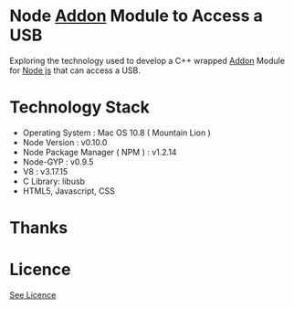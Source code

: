 Node [Addon](http://nodejs.org/api/addons.html) Module to Access a USB
====================

Exploring the technology used to develop a C++ wrapped [Addon](http://nodejs.org/api/addons.html) Module for [Node js](http://nodejs.org/) 
that can access a USB.

Technology Stack
================
 
* Operating System : Mac OS 10.8 ( Mountain Lion )
* Node Version : v0.10.0 
* Node Package Manager ( NPM ) : v1.2.14 
* Node-GYP : v0.9.5
* V8 : v3.17.15
* C Library: libusb
* HTML5, Javascript, CSS



Thanks
======


Licence
=======

[See Licence](https://github.com/dtinblack/Nodejs-USB/blob/master/LICENSE)


		    
    
    
 
 
 
 
 
 
 
    







    
    
    










